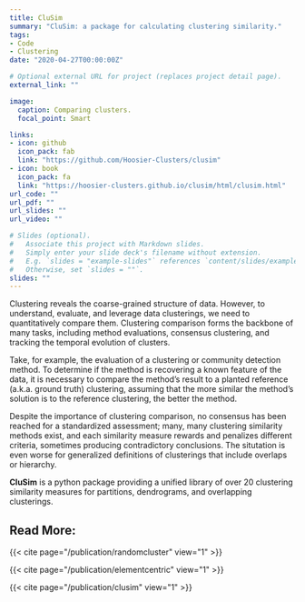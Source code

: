 ```yaml
---
title: CluSim
summary: "CluSim: a package for calculating clustering similarity."
tags:
- Code
- Clustering
date: "2020-04-27T00:00:00Z"

# Optional external URL for project (replaces project detail page).
external_link: ""

image:
  caption: Comparing clusters.
  focal_point: Smart

links:
- icon: github
  icon_pack: fab
  link: "https://github.com/Hoosier-Clusters/clusim"
- icon: book
  icon_pack: fa
  link: "https://hoosier-clusters.github.io/clusim/html/clusim.html"
url_code: ""
url_pdf: ""
url_slides: ""
url_video: ""

# Slides (optional).
#   Associate this project with Markdown slides.
#   Simply enter your slide deck's filename without extension.
#   E.g. `slides = "example-slides"` references `content/slides/example-slides.md`.
#   Otherwise, set `slides = ""`.
slides: ""
---
```


Clustering reveals the coarse-grained structure of data. However, to understand, evaluate, and leverage data clusterings, we need to quantitatively compare them. Clustering comparison forms the backbone of many tasks, including method evaluations, consensus clustering, and tracking the temporal evolution of clusters.

Take, for example, the evaluation of a clustering or community detection method.  To determine if the method is recovering a known feature of the data, it is necessary to compare the method’s result to a planted reference (a.k.a. ground truth) clustering, assuming that the more similar the method’s solution is to the reference clustering, the better the method.

Despite the importance of clustering comparison, no consensus has been reached for a standardized assessment; many, many clustering similarity methods exist, and each similarity measure rewards and penalizes different criteria, sometimes producing contradictory conclusions.  The situtation is even worse for generalized definitions of clusterings that include overlaps or hierarchy.

**CluSim** is a python package providing a unified library of over 20 clustering similarity measures for partitions, dendrograms, and overlapping clusterings.

Read More:
---------------
{{< cite page="/publication/randomcluster" view="1" >}}

{{< cite page="/publication/elementcentric" view="1" >}}

{{< cite page="/publication/clusim" view="1" >}}
